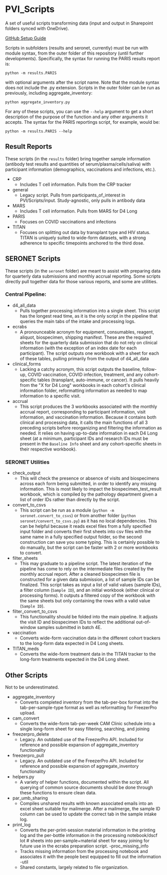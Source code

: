 # PVI_Scripts

A set of useful scripts transforming data (input and output in Sharepoint folders synced with OneDrive).

[GitHub Setup Guide](#create-github-account)

Scripts in subfolders (results and seronet, currently) must be run with module syntax, from the outer folder of this repository (until further developments). Specifically, the syntax for running the PARIS results report is:
```
python -m results.PARIS
```
with optional arguments after the script name.
Note that the module syntax does not include the .py extension.
Scripts in the outer folder can be run as previously, including aggregate_inventory:
```
python aggregate_inventory.py
```

For any of these scripts, you can use the `--help` argument to get a short description of the purpose of the function and any other arguments it accepts. The syntax for the PARIS reportings script, for example, would be:
```
python -m results.PARIS --help
```

## Result Reports

These scripts (in the `results` folder) bring together sample information (antibody test results and quantities of serum/plasma/cells/saliva) with participant information (demographics, vaccinations and infections, etc.).

- CRP
    - Includes T cell information. Pulls from the CRP tracker
- general
    - Legacy script. Pulls from participants_of_interest in PVI/Scripts/input. Study-agnostic, only pulls in antibody data
- MARS
    - Includes T cell information. Pulls from MARS for D4 Long
- PARIS
    - Focuses on COVID vaccinations and infections
- TITAN
    - Focuses on splitting out data by transplant type and HIV status. TITAN is uniquely suited to wide-form datasets, with a strong adherence to specific timepoints anchored to the third dose.


## SERONET Scripts

These scripts (in the `seronet` folder) are meant to assist with preparing data for quarterly data submissions and monthly accrual reporting. Some scripts directly pull together data for those various reports, and some are utilities.

### Central Pipeline:
- d4_all_data
    - Pulls together processing information into a single sheet. This script has the longest read time, as it is the only script in the pipeline that queries the main tabs of the intake and processing logs.
- ecrabs
    - A pronounceable acronym for equipment, consumables, reagent, aliquot, biospecimen, shipping manifest. These are the required sheets for the quarterly data submission that do not rely on clinical information (with the exception of an index date for each participant). The script outputs one workbook with a sheet for each of these tables, pulling primarily from the output of d4_all_data
- clinical_forms
    - Lacking a catchy acronym, this script outputs the baseline, follow-up, COVID vaccination, COVID infection, treatment, and any cohort-specific tables (transplant, auto-immune, or cancer). It pulls heavily from the "X for D4 Long" workbooks in each cohort's clinical information folder, reformatting information as needed to map information to a specific visit.
- accrual
    - This script produces the 3 workbooks associated with the monthly accrual report, corresponding to participant information, visit information, and vaccination information. Because it contains both clinical and processing data, it calls the main functions of all 3 preceding scripts before reorganizing and filtering the information as needed. It relies on having up-to-date information in each D4 Long sheet (at a minimum, participant IDs and research IDs must be present in the `Baseline Info` sheet and any cohort-specific sheets in their respective workbook).
### SERONET Utilities
- check_output
    - This will check the presence or absence of visits and biospecimens across each form being submitted, in order to identify any missing information. This is most likely to impact the biospecimen_test_result workbook, which is compiled by the pathology department given a list of order IDs rather than directly by the script.
- convert_to_csvs
    - This script can be run as a module (`python -m seronet.convert_to_csvs`) or from another folder (`python seronet/convert_to_csvs.py`) as it has no local dependencies. This can be helpful because it reads excel files from a fully specified input folder and converts their first sheets into csv files with the same name in a fully specified output folder, so the second construction can save you some typing. This is certainly possible to do manually, but the script can be faster with 2 or more workbooks to convert.
- filter_sheets
    - This may graduate to a pipeline script. The latest iteration of the pipeline has come to rely on the intermediate files created by the monthly accrual report. After a cleaned biospecimen file is constructed for a given data submission, a list of sample IDs can be finalized. This script takes as input a list of valid values (sample IDs), a filter column (`Sample ID`), and an initial workbook (either clinical or processing forms). It outputs a filtered copy of the workbook with the same sheets but only containing the rows with a valid value (`Sample ID`).
- filter_convert_to_csvs
    - This functionality should be folded into the main pipeline. It adjusts the visit ID and biospecimen IDs to reflect the additional out-of-window samples submitted in batch 4E.
- vaccination
    - Converts wide-form vaccination data in the different cohort trackers to the long-form data expected in D4 Long sheets.
- TITAN_meds
    - Converts the wide-form treatment data in the TITAN tracker to the long-form treatments expected in the D4 Long sheet.


## Other Scripts

Not to be underestimated.

- aggregate_inventory
    - Converts completed inventory from the tab-per-box format into the tab-per-sample-type format as well as reformatting for FreezerPro upload.
- cam_convert
    - Converts the wide-form tab-per-week CAM Clinic schedule into a single long-form sheet for easy filtering, searching, and joining
- freezerpro_delete
    - Legacy. An outdated use of the FreezerPro API. Included for reference and possible expansion of aggregate_inventory functionality
- freezerpro_pull
    - Legacy. An outdated use of the FreezerPro API. Included for reference and possible expansion of aggregate_inventory functionality
- helpers.py
    - A variety of helper functions, documented within the script. All querying of common source documents should be done through these functions to ensure clean data.
- par_umb_sharing
    - Compiles unshared results with known associated emails into an excel sheet suitable for mailmerge. After a mailmerge, the sample ID column can be used to update the correct tab in the sample intake log.
- print_log
    - Converts the per-print-session material information in the printing log and the per-bottle information in the processing notebook/dscf lot # sheets into per-sample+material sheet for easy joining for future use in the ecrabs preparation script.
-proc_missing_info
    - Tracks missing information from the processing notebook and associates it with the people best equipped to fill out the information
-util
    - Shared constants, largely related to file organization.